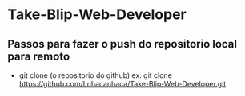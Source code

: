 # Take-Blip-Web-Developer
## Passos para fazer o push do repositorio local para remoto 
- git clone (o repositorio do github) ex. git clone https://github.com/Lnhacanhaca/Take-Blip-Web-Developer.git